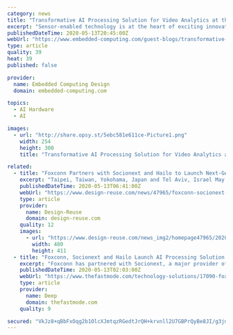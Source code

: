 ```yaml
---
category: news
title: "Transformative AI Processing Solution for Video Analytics at the Edge"
excerpt: "Sensor-enabled technology is at the heart of exciting innovation in the retail, smart city, and industrial sectors."
publishedDateTime: 2020-05-13T20:45:00Z
webUrl: "https://www.embedded-computing.com/guest-blogs/transformative-ai-processing-solution-for-video-analytics-at-the-edge"
type: article
quality: 39
heat: 39
published: false

provider:
  name: Embedded Computing Design
  domain: embedded-computing.com

topics:
  - AI Hardware
  - AI

images:
  - url: "http://share.opsy.st/5ebc581e611ce-Picture1.png"
    width: 254
    height: 300
    title: "Transformative AI Processing Solution for Video Analytics at the Edge"

related:
  - title: "Foxconn Partners with Socionext and Hailo to Launch Next-Generation AI Processing Solution for Video Analytics at the \"Edge\""
    excerpt: "Taipei, Taiwan, Yokohama, Japan and Tel Aviv, Israel May 12, 2020 ---Foxconn, a global leader in smart manufacturing, is joining Socionext, a major provider of advanced SoC solutions for video and imaging systems, and leading artificial intelligence (AI ..."
    publishedDateTime: 2020-05-13T06:41:00Z
    webUrl: "https://www.design-reuse.com/news/47965/foxconn-socionext-hailo-ai-processing-video-analytics.html"
    type: article
    provider:
      name: Design-Reuse
      domain: design-reuse.com
    quality: 12
    images:
      - url: "https://www.design-reuse.com/news_img2/homepage47965/20200513_1.jpg"
        width: 480
        height: 411
  - title: "Foxconn, Socionext and Hailo Launch AI Processing Solution for Video Analytics at the Edge"
    excerpt: "Foxconn has partnered with Socionext, a major provider of advanced SoC solutions for video and imaging systems and leading artificial"
    publishedDateTime: 2020-05-13T02:03:00Z
    webUrl: "https://www.thefastmode.com/technology-solutions/17090-foxconn-socionext-and-hailo-launch-ai-processing-solution-for-video-analytics-at-the-edge"
    type: article
    provider:
      name: Deep
      domain: thefastmode.com
    quality: 9

secured: "VkJz8+qBbFxOqg2b1OlcXJmtqzRGedtJrQH+krvnll2U7GBPrQyBe8JI/g3jmacoiRzbohtu9vmG0WbR4YD1A6lkF7Ngx0SQUANwGTm4KP8Z7XoMQN/2dz4mCo2YuTvgm0crRRvxp+jaDDkUpN+BQd+YRLy7JFubmT5jOoK909bON3k6whjwpuucbljvYGua427VetpasD8v7PFRfrDxC6o2eRFB7yq/WydmlhJQvXY3E94Y3ulS3JUAj10DlgrvJN78rFdTE91yU3722zZ5uPtLvqc/1sgwvYmjHm2INgOIUMdF44hKGXoBuVZUXfC1;QQOBzOe+9r73tsInI1ZLZg=="
---
```


